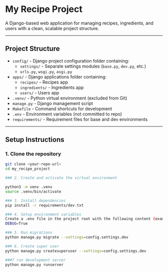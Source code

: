 # My Recipe Project

A Django-based web application for managing recipes, ingredients, and users with a clean, scalable project structure.

---

## Project Structure

- `config/` - Django project configuration folder containing:
  - `settings/` - Separate settings modules (`base.py`, `dev.py`, etc.)
  - `urls.py`, `wsgi.py`, `asgi.py`
- `apps/` - Django applications folder containing:
  - `recipes/` - Recipes app
  - `ingredients/` - Ingredients app
  - `users/` - Users app
- `.venv/` - Python virtual environment (excluded from Git)
- `manage.py` - Django management script
- `Makefile` - Command shortcuts for development
- `.env` - Environment variables (not committed to repo)
- `requirements/` - Requirement files for base and dev environments

---

## Setup Instructions

### 1. Clone the repository

```bash
git clone <your-repo-url>
cd my_recipe_project

### 2. Create and activate the virtual environment

python3 -m venv .venv
source .venv/bin/activate

### 3. Install dependencies
pip install -r requirements/dev.txt

### 4. Setup environment variables
Create a .env file in the project root with the following content (example): SECRET_KEY=your_secret_key_here
DEBUG=True

### 5. Run migrations
python manage.py migrate --settings=config.settings.dev

### 6. Create super user
python manage.py createsuperuser --settings=config.settings.dev

###7 run development server
python manage.py runserver


